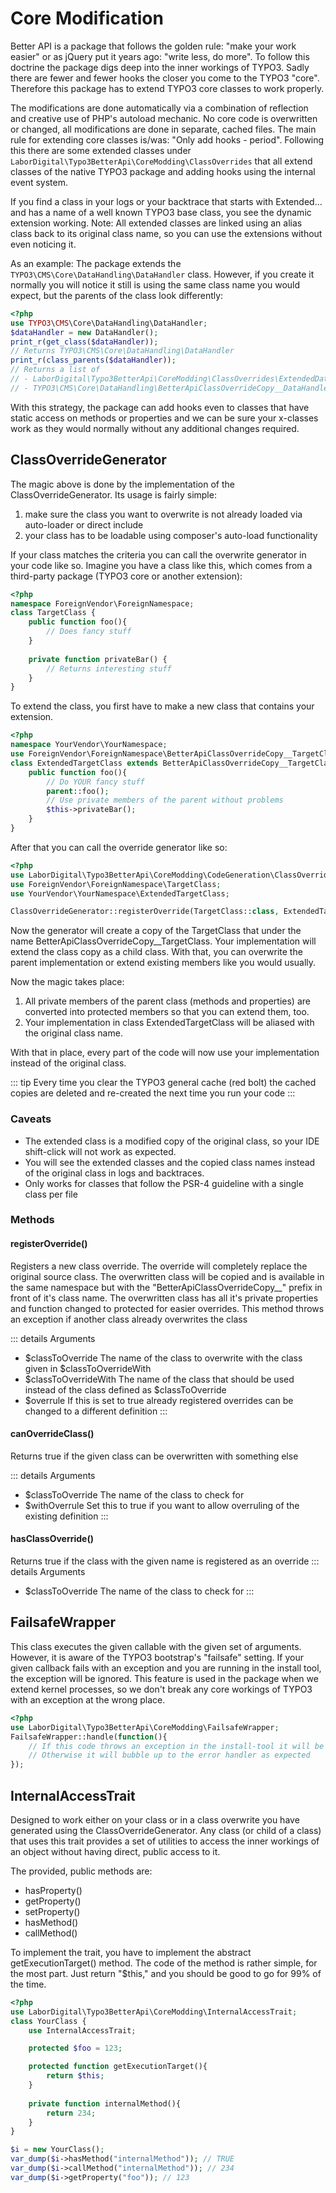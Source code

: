 # Core Modification
Better API is a package that follows the golden rule: "make your work easier" or as jQuery put it years ago: "write less, do more". 
To follow this doctrine the package digs deep into the inner workings of TYPO3. Sadly there are fewer and fewer hooks the closer you come to the TYPO3 "core".
Therefore this package has to extend TYPO3 core classes to work properly.

The modifications are done automatically via a combination of reflection and creative use of PHP's autoload mechanic.
No core code is overwritten or changed, all modifications are done in separate, cached files. The main rule for extending core classes
is/was: "Only add hooks - period". Following this there are some extended classes under ```LaborDigital\Typo3BetterApi\CoreModding\ClassOverrides``` 
that all extend classes of the native TYPO3 package and adding hooks using the internal event system.

If you find a class in your logs or your backtrace that starts with Extended... and has a name of a well known TYPO3 base class,
 you see the dynamic extension working. Note: All extended classes are linked using an alias class back to its original class name,
so you can use the extensions without even noticing it. 

As an example: The package extends the ```TYPO3\CMS\Core\DataHandling\DataHandler``` class.
However, if you create it normally you will notice it still is using the same class name you would expect,
but the parents of the class look differently:

```php
<?php
use TYPO3\CMS\Core\DataHandling\DataHandler;
$dataHandler = new DataHandler();
print_r(get_class($dataHandler)); 
// Returns TYPO3\CMS\Core\DataHandling\DataHandler
print_r(class_parents($dataHandler));
// Returns a list of
// - LaborDigital\Typo3BetterApi\CoreModding\ClassOverrides\ExtendedDataHandler
// - TYPO3\CMS\Core\DataHandling\BetterApiClassOverrideCopy__DataHandler
```

With this strategy, the package can add hooks even to classes that have static access on methods or properties and we can be sure
your x-classes work as they would normally without any additional changes required.

## ClassOverrideGenerator
The magic above is done by the implementation of the ClassOverrideGenerator. 
Its usage is fairly simple: 

1. make sure the class you want to overwrite is not already loaded via auto-loader or direct include 
2. your class has to be loadable using composer's auto-load functionality

If your class matches the criteria you can call the overwrite generator in your code like so. Imagine you 
have a class like this, which comes from a third-party package (TYPO3 core or another extension):
```php
<?php
namespace ForeignVendor\ForeignNamespace;
class TargetClass {
    public function foo(){
        // Does fancy stuff
    }
   
    private function privateBar() {
        // Returns interesting stuff
    }
}
```

To extend the class, you first have to make a new class that contains your extension.

```php
<?php
namespace YourVendor\YourNamespace;
use ForeignVendor\ForeignNamespace\BetterApiClassOverrideCopy__TargetClass;
class ExtendedTargetClass extends BetterApiClassOverrideCopy__TargetClass {
    public function foo(){
        // Do YOUR fancy stuff
        parent::foo();
        // Use private members of the parent without problems
        $this->privateBar();
    }
}
```

After that you can call the override generator like so: 
```php
<?php
use LaborDigital\Typo3BetterApi\CoreModding\CodeGeneration\ClassOverrideGenerator;
use ForeignVendor\ForeignNamespace\TargetClass;
use YourVendor\YourNamespace\ExtendedTargetClass;

ClassOverrideGenerator::registerOverride(TargetClass::class, ExtendedTargetClass::class);
```

Now the generator will create a copy of the TargetClass that under the name BetterApiClassOverrideCopy__TargetClass.
Your implementation will extend the class copy as a child class. With that, you can overwrite the parent implementation
or extend existing members like you would usually. 

Now the magic takes place: 

1. All private members of the parent class (methods and properties) are converted into protected members so that you can extend them, too.
2. Your implementation in class ExtendedTargetClass will be aliased with the original class name. 

With that in place, every part of the code will now use your implementation instead of the original class.

::: tip
Every time you clear the TYPO3 general cache (red bolt) the cached copies are deleted and re-created the next time you run your code 
:::

### Caveats

- The extended class is a modified copy of the original class, so your IDE shift-click will not work as expected.
- You will see the extended classes and the copied class names instead of the original class in logs and backtraces.
- Only works for classes that follow the PSR-4 guideline with a single class per file

### Methods
#### registerOverride()
Registers a new class override. The override will completely replace the original source class.
The overwritten class will be copied and is available in the same namespace but with the
"BetterApiClassOverrideCopy__" prefix in front of it's class name. The overwritten class has all it's private
properties and function changed to protected for easier overrides. This method throws an exception if another class already overwrites the class

::: details Arguments
- $classToOverride The name of the class to overwrite with the class given in $classToOverrideWith
- $classToOverrideWith The name of the class that should be used instead of the class defined as $classToOverride
- $overrule If this is set to true already registered overrides can be changed to a different definition
:::

#### canOverrideClass()
Returns true if the given class can be overwritten with something else

::: details Arguments
- $classToOverride The name of the class to check for
- $withOverrule Set this to true if you want to allow overruling of the existing definition
:::

#### hasClassOverride()
Returns true if the class with the given name is registered as an override
::: details Arguments
- $classToOverride The name of the class to check for
:::

## FailsafeWrapper
This class executes the given callable with the given set of arguments. However, it is aware of the TYPO3 bootstrap's "failsafe" setting. If your given callback fails with an exception and you are running in the install tool, the exception will be ignored. This feature
is used in the package when we extend kernel processes, so we don't break any core workings of TYPO3 with an exception at the wrong place.

```php
<?php
use LaborDigital\Typo3BetterApi\CoreModding\FailsafeWrapper;
FailsafeWrapper::handle(function(){
    // If this code throws an exception in the install-tool it will be ignored
    // Otherwise it will bubble up to the error handler as expected
});
```

## InternalAccessTrait
Designed to work either on your class or in a class overwrite you have generated using the ClassOverrideGenerator.
Any class (or child of a class) that uses this trait provides a set of utilities to access the inner workings of an object
without having direct, public access to it. 

The provided, public methods are:

- hasProperty()
- getProperty()
- setProperty()
- hasMethod()
- callMethod()

To implement the trait, you have to implement the abstract getExecutionTarget() method.
The code of the method is rather simple, for the most part. Just return "$this," and you should be good to go for 99% of the time. 

```php
<?php
use LaborDigital\Typo3BetterApi\CoreModding\InternalAccessTrait;
class YourClass {
    use InternalAccessTrait;

    protected $foo = 123;

    protected function getExecutionTarget(){
        return $this;
    }
   
    private function internalMethod(){
        return 234;
    }
}

$i = new YourClass();
var_dump($i->hasMethod("internalMethod")); // TRUE
var_dump($i->callMethod("internalMethod")); // 234
var_dump($i->getProperty("foo")); // 123
```